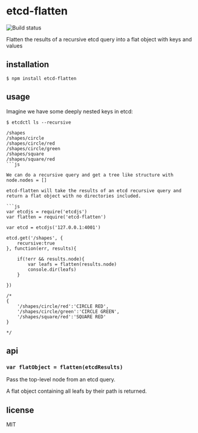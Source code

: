 etcd-flatten
============

![Build status](https://api.travis-ci.org/binocarlos/etcd-flatten.png)

Flatten the results of a recursive etcd query into a flat object with keys and values

## installation

```
$ npm install etcd-flatten
```

## usage

Imagine we have some deeply nested keys in etcd:

```
$ etcdctl ls --recursive
```

```
/shapes
/shapes/circle
/shapes/circle/red
/shapes/circle/green
/shapes/square
/shapes/square/red
```js

We can do a recursive query and get a tree like structure with node.nodes = []

etcd-flatten will take the results of an etcd recursive query and return a flat object with no directories included.

```js
var etcdjs = require('etcdjs')
var flatten = require('etcd-flatten')

var etcd = etcdjs('127.0.0.1:4001')

etcd.get('/shapes', {
	recursive:true
}, function(err, results){

	if(!err && results.node){
		var leafs = flatten(results.node)
		console.dir(leafs)	
	}
	
})

/*
{
	'/shapes/circle/red':'CIRCLE RED',
	'/shapes/circle/green':'CIRCLE GREEN',
	'/shapes/square/red':'SQUARE RED'
}
	
*/
```

## api

### `var flatObject = flatten(etcdResults)`

Pass the top-level node from an etcd query.

A flat object containing all leafs by their path is returned.


## license

MIT
